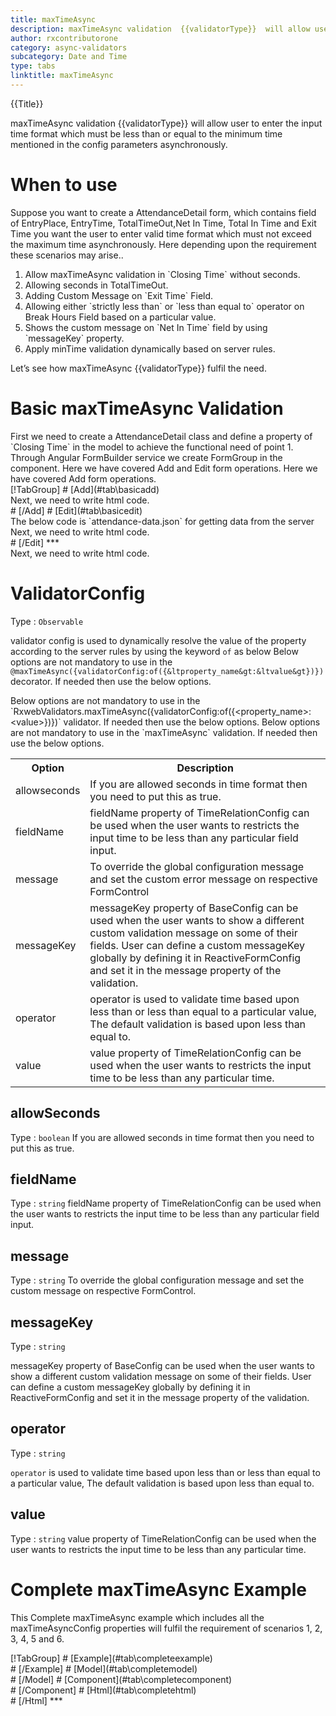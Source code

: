 ```yaml
---
title: maxTimeAsync 
description: maxTimeAsync validation  {{validatorType}}  will allow user to enter the input time format which must be less than or equal to the maximum time mentioned in the config parameters.
author: rxcontributorone
category: async-validators
subcategory: Date and Time
type: tabs
linktitle: maxTimeAsync
---
```


<div class="title-bar top_title"><p>{{Title}}</p></div> <div class="title-bar"><p>maxTimeAsync validation  {{validatorType}}  will allow user to enter the input time format which must be less than or equal to the minimum time mentioned in the config parameters asynchronously.</p></div>

# When to use
Suppose you want to create a AttendanceDetail form, which contains field of EntryPlace, EntryTime, TotalTimeOut,Net In Time, Total In Time and Exit Time you want the user to enter valid time format which must not exceed the maximum time asynchronously. Here depending upon the requirement these scenarios may arise..

<ol class='showHideElement'>
    <li>Allow maxTimeAsync validation in `Closing Time` without seconds.</li>
    <li>Allowing seconds in TotalTimeOut.</li>
    <li>Adding Custom Message on `Exit Time` Field.</li>
    <li>Allowing either `strictly less than` or `less than equal to` operator on Break Hours Field based on a particular value.</li>
    <li>Shows the custom message on `Net In Time` field by using `messageKey` property.</li>
    <data-scope scope="['decorator','validator']">
        <li>Apply minTime validation dynamically based on server rules.</li>
    </data-scope>
</ol>

Let’s see how maxTimeAsync {{validatorType}} fulfil the need.

# Basic maxTimeAsync Validation

<data-scope scope="['decorator','template-driven-directives','template-driven-decorators']">
First we need to create a AttendanceDetail class and define a property of `Closing Time` in the model to achieve the functional need of point 1.
<div component="app-code" key="maxTimeAsync-add-model"></div> 
</data-scope>
Through Angular FormBuilder service we create FormGroup in the component.
<data-scope scope="['decorator']">
Here we have covered Add and Edit form operations. 
</data-scope>

<data-scope scope="['validator','template-driven-directives','template-driven-decorators']">
Here we have covered Add form operations. 
</data-scope> 

<data-scope scope="['decorator']">
<div component="app-tabs" key="basic-operations"></div>
[!TabGroup]
# [Add](#tab\basicadd)
<div component="app-code" key="maxTimeAsync-add-component"></div> 
Next, we need to write html code.
<div component="app-code" key="maxTimeAsync-add-html"></div> 
<div component="app-example-runner" ref-component="app-maxTimeAsync-add"></div>
# [/Add]
# [Edit](#tab\basicedit)
<div component="app-code" key="maxTimeAsync-edit-component"></div> 
The below code is `attendance-data.json` for getting data from the server
<div component="app-code" key="maxTimeAsync-edit-json"></div> 
Next, we need to write html code.
<div component="app-code" key="maxTimeAsync-edit-html"></div> 
<div component="app-example-runner" ref-component="app-maxTimeAsync-edit"></div>
# [/Edit]
***
</data-scope>

<data-scope scope="['validator','template-driven-directives','template-driven-decorators']">
<div component="app-code" key="maxTimeAsync-add-component"></div> 
Next, we need to write html code.
<div component="app-code" key="maxTimeAsync-add-html"></div> 
<div component="app-example-runner" ref-component="app-maxTimeAsync-add"></div>
</data-scope>

# ValidatorConfig
Type : `Observable`

validator config is used to dynamically resolve the value of the property according to the server rules by using the keyword `of` as below 
<data-scope scope="['decorator']">
Below options are not mandatory to use in the `@maxTimeAsync({validatorConfig:of({&ltproperty_name&gt:&ltvalue&gt})})` decorator. If needed then use the below options.
</data-scope>

<data-scope scope="['validator']">
Below options are not mandatory to use in the `RxwebValidators.maxTimeAsync({validatorConfig:of({&ltproperty_name&gt:&ltvalue&gt})})` validator. If needed then use the below options.
</data-scope>

<data-scope scope="['template-driven-directives','template-driven-decorators']">
Below options are not mandatory to use in the `maxTimeAsync` validation. If needed then use the below options.
</data-scope>

<table class="table table-bordered table-striped showHideElement">
<tr><th>Option</th><th>Description</th></tr>
<tr><td><a (click)='scrollTo("#allowseconds")' title="allowseconds">allowseconds</a></td><td>If you are allowed seconds in time format then you need to put this as true.</td></tr>
<tr><td><a (click)='scrollTo("#fieldName")' title="fieldName">fieldName</a></td><td>fieldName property of TimeRelationConfig can be used when the user wants to restricts the input time to be less than any particular field input.</td></tr>
<tr><td><a (click)='scrollTo("#message")' title="message">message</a></td><td>To override the global configuration message and set the custom error message on respective FormControl</td></tr>
<tr><td><a (click)='scrollTo("#messageKey")' title="messageKey">messageKey</a></td><td>messageKey property of BaseConfig can be used when the user wants to show a different custom validation message on some of their fields. User can define a custom messageKey globally by defining it in ReactiveFormConfig and set it in the message property of the validation.</td></tr>
<tr><td><a (click)='scrollTo("#operator")' title="operator">operator</a></td><td>operator is used to validate time based upon less than or less than equal to a particular value, The default validation is based upon less than equal to.</td></tr>
<tr><td><a (click)='scrollTo("#value")' title="value">value</a></td><td>value property of TimeRelationConfig can be used when the user wants to restricts the input time to be less than any particular time.</td></tr>
</table >

## allowSeconds 
Type :  `boolean` 
If you are allowed seconds in time format then you need to put this as true.

<div component="app-code" key="maxTimeAsync-allowSecondsExample-model"></div> 
<div component="app-example-runner" ref-component="app-maxTimeAsync-allowSeconds" title="maxTimeAsync {{validatorType}} with allowSeconds" key="allowSeconds"></div>

## fieldName 
Type :  `string` 
fieldName property of TimeRelationConfig can be used when the user wants to restricts the input time to be less than any particular field input.

<div component="app-code" key="maxTimeAsync-fieldNameExample-model"></div> 
<div component="app-example-runner" ref-component="app-maxTimeAsync-fieldName" title="maxTimeAsync {{validatorType}} with fieldName" key="fieldName"></div>

## message 
Type :  `string` 
To override the global configuration message and set the custom message on respective FormControl.

<div component="app-code" key="maxTimeAsync-messageExample-model"></div> 
<div component="app-example-runner" ref-component="app-maxTimeAsync-message" title="maxTimeAsync {{validatorType}} with message" key="message"></div>

## messageKey
Type : `string`

messageKey property of BaseConfig can be used when the user wants to show a different custom validation message on some of their fields. User can define a custom messageKey globally by defining it in ReactiveFormConfig and set it in the message property of the validation.

<div component="app-code" key="maxTimeAsync-messageKeyExample-model"></div> 
<div component="app-example-runner" ref-component="app-maxTimeAsync-messageKey" title="maxTimeAsync {{validatorType}} with messageKey" key="messageKey"></div>

## operator
Type :  `string` 

`operator` is used to validate time based upon less than or less than equal to a particular value, The default validation is based upon less than equal to.

<div component="app-code" key="maxTimeAsync-operatorExample-model"></div> 
<div component="app-example-runner" ref-component="app-maxTimeAsync-operator" title="maxTimeAsync {{validatorType}} with operator" key="operator"></div>

## value 
Type :  `string` 
value property of TimeRelationConfig can be used when the user wants to restricts the input time to be less than any particular time.

<div component="app-code" key="maxTimeAsync-valueExample-model"></div> 
<div component="app-example-runner" ref-component="app-maxTimeAsync-value" title="maxTimeAsync {{validatorType}} with value" key="value"></div>

# Complete maxTimeAsync Example

This Complete maxTimeAsync example which includes all the maxTimeAsyncConfig properties will fulfil the requirement of scenarios 1, 2, 3, 4, 5 and 6.

<div component="app-tabs" key="complete"></div>
[!TabGroup]
# [Example](#tab\completeexample)
<div component="app-example-runner" ref-component="app-maxTimeAsync-complete"></div>
# [/Example]
<data-scope scope="['decorator','template-driven-directives','template-driven-decorators']">
# [Model](#tab\completemodel)
<div component="app-code" key="maxTimeAsync-complete-model"></div> 
# [/Model]
</data-scope>
# [Component](#tab\completecomponent)
<div component="app-code" key="maxTimeAsync-complete-component"></div> 
# [/Component]
# [Html](#tab\completehtml)
<div component="app-code" key="maxTimeAsync-complete-html"></div> 
# [/Html]
***

